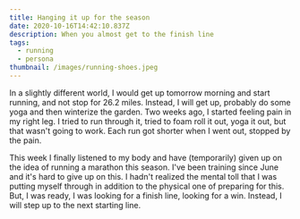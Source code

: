 ```yaml
---
title: Hanging it up for the season
date: 2020-10-16T14:42:10.837Z
description: When you almost get to the finish line
tags:
  - running
  - persona
thumbnail: /images/running-shoes.jpeg
---
```

In a slightly different world, I would get up tomorrow morning and start running, and not stop for 26.2 miles. Instead, I will get up, probably do some yoga and then winterize the garden. Two weeks ago, I started feeling pain in my right leg. I tried to run through it, tried to foam roll it out, yoga it out, but that wasn't going to work. Each run got shorter when I went out, stopped by the pain.

This week I finally listened to my body and have (temporarily) given up on the idea of running a marathon this season. I've been training since June and it's hard to give up on this. I hadn't realized the mental toll that I was putting myself through in addition to the physical one of preparing for this. But, I was ready, I was looking for a finish line, looking for a win. Instead, I will step up to the next starting line.
